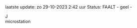 laatste update: 
zo 29-10-2023  2:42   uur 
Status: FAALT - geel - 
<div class="service R">J</div><div class="service Y">microstation</div>